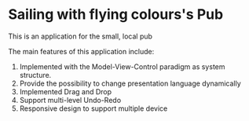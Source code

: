 # Sailing with flying colours's Pub

This is an application for the small, local pub

The main features of this application include:
1. Implemented with the Model-View-Control paradigm as system structure. 
1. Provide the possibility to change presentation language dynamically
1. Implemented Drag and Drop
1. Support multi-level Undo-Redo
1. Responsive design to support multiple device

